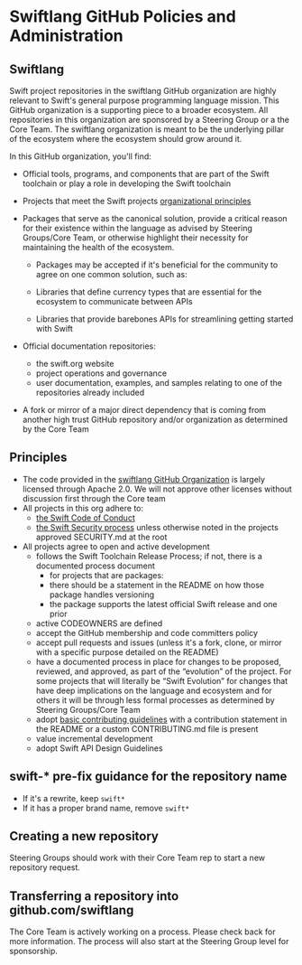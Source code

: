 # Swiftlang GitHub Policies and Administration

## Swiftlang

Swift project repositories in the swiftlang GitHub organization are highly relevant to Swift's general purpose programming language mission. This GitHub organization is a supporting piece to a broader ecosystem. All repositories in this organization are sponsored by a Steering Group or a the Core Team. The swiftlang organization is meant to be the underlying pillar of the ecosystem where the ecosystem should grow around it.

In this GitHub organization, you'll find:

- Official tools, programs, and components that are part of the Swift toolchain or play a role in developing the Swift toolchain

- Projects that meet the Swift projects [organizational principles](#principles)

- Packages that serve as the canonical solution, provide a critical reason for their existence within the language as advised by Steering Groups/Core Team, or otherwise highlight their necessity for maintaining the health of the ecosystem.

  - Packages may be accepted if it's beneficial for the community to agree on one common solution, such as:

   - Libraries that define currency types that are essential for the ecosystem to communicate between APIs
   - Libraries that provide barebones APIs for streamlining getting started with Swift

- Official documentation repositories:

  - the swift.org website
  - project operations and governance
  - user documentation, examples, and samples relating to one of the repositories already included

- A fork or mirror of a major direct dependency that is coming from another high trust GitHub repository and/or organization as determined by the Core Team

## Principles

- The code provided in the [swiftlang GitHub Organization](github.com/swiftlang) is largely licensed through Apache 2.0. We will not approve other licenses without discussion first through the Core team
- All projects in this org adhere to:
  - [the Swift Code of Conduct](https://www.swift.org/code-of-conduct/)
  - [the Swift Security process](https://www.swift.org/support/security.html) unless otherwise noted in the projects approved SECURITY.md at the root
- All projects agree to open and active development
  - follows the Swift Toolchain Release Process; if not, there is a documented process document
      - for projects that are packages:
      - there should be a statement in the README on how those package handles versioning
      - the package supports the latest official Swift release and one prior
  - active CODEOWNERS are defined
  - accept the GitHub membership and code committers policy
  - accept pull requests and issues (unless it's a fork, clone, or mirror with a specific purpose detailed on the README)
  - have a documented process in place for changes to be proposed, reviewed, and approved, as part of the “evolution” of the project. For some projects that will literally be “Swift Evolution” for changes that have deep implications on the language and ecosystem and for others it will be through less formal processes as determined by Steering Groups/Core Team
  - adopt [basic contributing guidelines](swift.org/contributing) with a contribution statement in the README or a custom CONTRIBUTING.md file is present
  - value incremental development
  - adopt Swift API Design Guidelines

## swift-* pre-fix guidance for the repository name
- If it's a rewrite, keep `swift*`
- If it has a proper brand name, remove `swift*`

## Creating a new repository

Steering Groups should work with their Core Team rep to start a new repository request.

## Transferring a repository into github.com/swiftlang

The Core Team is actively working on a process. Please check back for more information. The process will also start at the Steering Group level for sponsorship.
